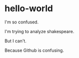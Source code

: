# hello-world

I'm so confused. 

I'm trying to analyze shakespeare.

But I can't.

Because Github is confusing. 
